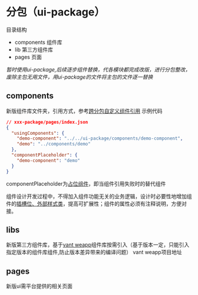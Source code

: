 # 分包（ui-package）
目录结构  
- components 组件库
- lib 第三方组件库
- pages 页面

*暂时使用ui-package,后续逐步组件替换，代各模块都完成改版，进行分包整改，废除主包无用文件，用ui-package的文件将主包的文件逐一替换*
## components
新版组件库文件夹，引用方式，参考[跨分包自定义组件引用](https://developers.weixin.qq.com/miniprogram/dev/framework/subpackages/async.html)
示例代码
```json
// xxx-package/pages/index.json
{
  "usingComponents": {
    "demo-component": "../../ui-package/components/demo-component",
    "demo": "../components/demo"
  },
  "componentPlaceholder": {
    "demo-component": "demo"
  }
}
```
componentPlaceholder为[占位组件](https://developers.weixin.qq.com/miniprogram/dev/framework/custom-component/placeholder.html)，即当组件引用失败时的替代组件

组件设计开发过程中，不得加入组件功能无关的业务逻辑，设计时必要性地增加组件的[插槽位、外部样式类](https://developers.weixin.qq.com/miniprogram/dev/framework/custom-component/wxml-wxss.html)，提高可扩展性；组件的属性必须有注释说明，方便对接。

## libs
新版第三方组件库，基于[vant weapp](https://vant-contrib.gitee.io/vant-weapp/#/home)组件库按需引入（基于版本一定，只能引入指定版本的组件库组件,防止版本差异带来的编译问题）
vant weapp项目地址
## pages
新版ui需平台提供的相关页面